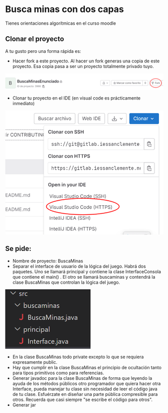 # Busca minas con dos capas
Tienes orientaciones algorítmicas en el curso moodle
## Clonar el proyecto
A tu gusto pero una forma rápida es:
- Hacer fork a este proyecto. Al hacer un fork generas una copia de este proyecto. Esa copia pasa a ser un proyecto totalmente privado tuyo.

![image-1.png](./image-1.png)



- Clonar tu proyecto en el IDE (en visual code es prácticamente inmediato)

![image-2.png](./image-2.png)


## Se pide:
- Nombre de proyecto: BuscaMinas
- Separar el interface de usuario de la lógica del juego.  Habrá dos paquetes. Uno se llamará principal y contiene la clase InterfaceConsola que contiene el main() . El otro se llamará buscaminas y contendrá la clase BuscaMinas que controlan la lógica del juego. 

![image.png](./image.png)





- En la clase BuscaMinas todo private excepto lo que se requiera expresamente public. 
- Hay que cumplir en la clase BuscaMinas el principio de ocultación tanto para tipos primitivos como para referencias.
- Generar javadoc para la clase BuscaMinas de forma que leyendo la ayuda de los métodos públicos otro programador que quiera hacer otra Interface, pueda manejar tu clase sin necesidad de leer el código java de tu clase. Esfuérzate en diseñar una parte pública compresible para otros. Recuerda que casi siempre "se escribe el código para otros".
- Generar jar 
